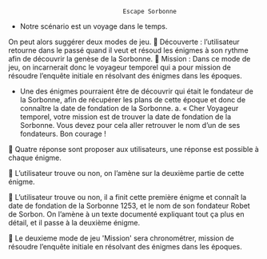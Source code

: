                                    
                                   
                                    Escape Sorbonne


- Notre scénario est un voyage dans le temps. 

On peut alors suggérer deux modes de jeu.
 Découverte : l’utilisateur retourne dans le passé quand il veut et résoud les énigmes
à son rythme afin de découvrir la genèse de la Sorbonne.
 Mission : Dans ce mode de jeu, on incarnerait donc le voyageur temporel qui a pour
mission de résoudre l’enquête initiale en résolvant des énigmes dans les époques.



- Une des énigmes pourraient être de découvrir qui était le fondateur de la Sorbonne,
afin de récupérer les plans de cette époque et donc de connaître la date de fondation
de la Sorbonne.
a. « Cher Voyageur temporel, votre mission est de trouver la date de fondation
de la Sorbonne. Vous devez pour cela aller retrouver le nom d’un de ses
fondateurs. Bon courage !

 Quatre réponse sont proposer aux utilisateurs, une réponse est possible à chaque énigme. 

 L’utilisateur trouve ou non, on l’amène sur la deuxième partie de cette énigme. 

 L’utilisateur trouve ou non, il a finit cette première
énigme et connaît la date de fondation de la Sorbonne
1253, et le nom de son fondateur Robet de Sorbon. On
l’amène à un texte documenté expliquant tout ça plus
en détail, et il passe à la deuxième énigme.

 Le deuxieme mode de jeu 'Mission' sera chronométrer, mission de résoudre l’enquête initiale en résolvant des énigmes dans les époques.